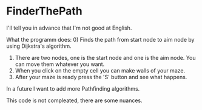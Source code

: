 # FinderThePath
I'll tell you in advance that I'm not good at English.

What the programm does:
0) Finds the path from start node to aim node by using Dijkstra's algorithm.
1) There are two nodes, one is the start node and one is the aim node. You can move them whatever you want.
2) When you click on the empty cell you can make walls of your maze.
3) After your maze is ready press the 'S' button and see what happens.

In a future I want to add more Pathfinding algorithms.


This code is not compleated, there are some nuances.


